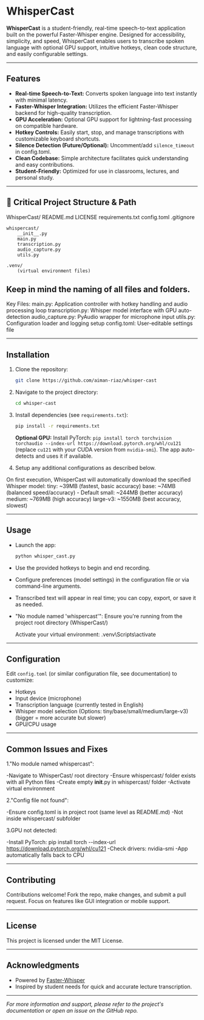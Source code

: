 # WhisperCast

**WhisperCast** is a student-friendly, real-time speech-to-text application built on the powerful Faster-Whisper engine. Designed for accessibility, simplicity, and speed, WhisperCast enables users to transcribe spoken language with optional GPU support, intuitive hotkeys, clean code structure, and easily configurable settings.

***

## Features

- **Real-time Speech-to-Text:** Converts spoken language into text instantly with minimal latency.
- **Faster-Whisper Integration:** Utilizes the efficient Faster-Whisper backend for high-quality transcription.
- **GPU Acceleration:** Optional GPU support for lightning-fast processing on compatible hardware.
- **Hotkey Controls:** Easily start, stop, and manage transcriptions with customizable keyboard shortcuts.
- **Silence Detection (Future/Optional):** Uncomment/add `silence_timeout` in config.toml.
- **Clean Codebase:** Simple architecture facilitates quick understanding and easy contributions.
- **Student-Friendly:** Optimized for use in classrooms, lectures, and personal study.

***


## 📁 Critical Project Structure & Path

WhisperCast/
    README.md
    LICENSE
    requirements.txt
    config.toml
    .gitignore
    
    whispercast/
        __init__.py
        main.py
        transcription.py
        audio_capture.py
        utils.py
    
    .venv/
        (virtual environment files)


## Keep in mind the naming of all files and folders.

Key Files:
main.py: Application controller with hotkey handling and audio processing loop
transcription.py: Whisper model interface with GPU auto-detection
audio_capture.py: PyAudio wrapper for microphone input
utils.py: Configuration loader and logging setup
config.toml: User-editable settings file


***

## Installation

1. Clone the repository:
    ```bash
    git clone https://github.com/aiman-riaz/whisper-cast
    ```
2. Navigate to the project directory:
    ```bash
    cd whisper-cast
    ```
3. Install dependencies (see `requirements.txt`):
    ```bash
    pip install -r requirements.txt
    ```
    **Optional GPU:** Install PyTorch: `pip install torch torchvision torchaudio --index-url https://download.pytorch.org/whl/cu121` (replace `cu121` with your CUDA version from `nvidia-smi`). The app auto-detects and uses it if available.
   
4. Setup any additional configurations as described below.

On first execution, WhisperCast will automatically download the specified Whisper model:
tiny: ~39MB (fastest, basic accuracy)
base: ~74MB (balanced speed/accuracy) - Default
small: ~244MB (better accuracy)
medium: ~769MB (high accuracy)
large-v3: ~1550MB (best accuracy, slowest)

***

## Usage

- Launch the app:
    ```bash
    python whisper_cast.py
    ```
- Use the provided hotkeys to begin and end recording.
- Configure preferences (model settings) in the configuration file or via command-line arguments.
- Transcribed text will appear in real time; you can copy, export, or save it as needed.
- "No module named 'whispercast'":
    Ensure you're running from the project root directory (WhisperCast/)

  Activate your virtual environment: .venv\Scripts\activate

***

## Configuration

Edit `config.toml` (or similar configuration file, see documentation) to customize:

- Hotkeys
- Input device (microphone)
- Transcription language (currently tested in English)
- Whisper model selection (Options: tiny/base/small/medium/large-v3) (bigger = more accurate but slower)
- GPU/CPU usage

***

## Common Issues and Fixes

1."No module named whispercast":

-Navigate to WhisperCast/ root directory
-Ensure whispercast/ folder exists with all Python files
-Create empty __init__.py in whispercast/ folder
-Activate virtual environment

2."Config file not found":

-Ensure config.toml is in project root (same level as README.md)
-Not inside whispercast/ subfolder

3.GPU not detected:

-Install PyTorch: pip install torch --index-url https://download.pytorch.org/whl/cu121
-Check drivers: nvidia-smi
-App automatically falls back to CPU

***

## Contributing

Contributions welcome! Fork the repo, make changes, and submit a pull request. Focus on features like GUI integration or mobile support.

***

## License

This project is licensed under the MIT License.

***

## Acknowledgments

- Powered by [Faster-Whisper](https://github.com/faster-whisper)
- Inspired by student needs for quick and accurate lecture transcription.

***

*For more information and support, please refer to the project's documentation or open an issue on the GitHub repo.*
